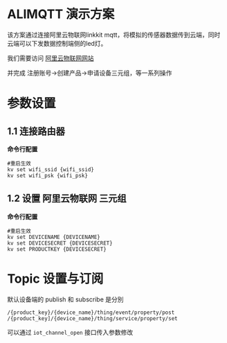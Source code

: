 # ALIMQTT 演示方案

该方案通过连接阿里云物联网linkkit mqtt，将模拟的传感器数据传到云端，同时云端可以下发数据控制端侧的led灯。

我们需要访问 [阿里云物联网网站](https://www.aliyun.com/product/iot-deviceconnect?spm=5176.224200.h2v3icoap.287.a41b6ed66rrpCI&aly_as=xGfvqdo-)

并完成 注册账号->创建产品->申请设备三元组，等一系列操作


# 参数设置
## 1.1 连接路由器

**命令行配置**
```
#重启生效
kv set wifi_ssid {wifi_ssid}
kv set wifi_psk {wifi_psk}
```
## 1.2 设置 阿里云物联网 三元组

**命令行配置**
```
#重启生效
kv set DEVICENAME {DEVICENAME}
kv set DEVICESECRET {DEVICESECRET}
kv set PRODUCTKEY {DEVICESECRET}
```

# Topic 设置与订阅

默认设备端的 publish 和 subscribe 是分別 
```
/{product_key}/{device_name}/thing/event/property/post
/{product_key]/{device_name}/thing/service/property/set
```

可以通过 `iot_channel_open` 接口传入参数修改


